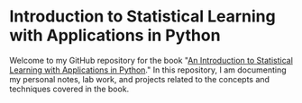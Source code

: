 # Introduction to Statistical Learning with Applications in Python

Welcome to my GitHub repository for the book "[An Introduction to Statistical Learning with Applications in Python](https://www.statlearning.com/)." In this repository, I am documenting my personal notes, lab work, and projects related to the concepts and techniques covered in the book.

